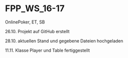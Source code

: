 # FPP_WS_16-17
OnlinePoker, ET, SB

26.10.	Projekt auf GitHub erstellt

28.10.	aktuellen Stand und gegebene Dateien hochgeladen

11.11.  Klasse Player und Table fertiggestellt  
